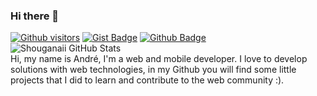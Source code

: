 ### Hi there 👋
[![Github visitors](https://visitor-badge.glitch.me/badge?page_id=XorAndr.visitor-badge)](https://github.com/XorAndre)
[![Gist Badge](https://img.shields.io/badge/-Gist-555859?style=flat-square&logo=Github&logoColor=white&link=https://gist.github.com/XorAndre)](https://gist.github.com/XorAndre)
[![Github Badge](https://img.shields.io/badge/-Github-000?style=flat-square&logo=Github&logoColor=white&link=https://github.com/XorAndre)](https://github.com/XorAndre)
<br/>
![Shouganaii GitHub Stats](https://github-readme-stats.vercel.app/api?username=XorAndre&show_icons=true) 
 <br/>
 Hi, my name is André, I'm a web and mobile developer. I love to develop solutions with web technologies, in my Github you will find some little projects that I did to learn and contribute to the web community :).
